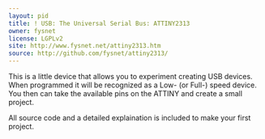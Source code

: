 ```yaml
---
layout: pid
title: ! USB: The Universal Serial Bus: ATTINY2313
owner: fysnet
license: LGPLv2
site: http://www.fysnet.net/attiny2313.htm
source: http://github.com/fysnet/attiny2313/
---
```


This is a little device that allows you to experiment creating USB devices. When programmed it will be recognized as a Low- (or Full-) speed device. You then can take the available pins on the ATTINY and create a small project.

All source code and a detailed explaination is included to make your first project.
